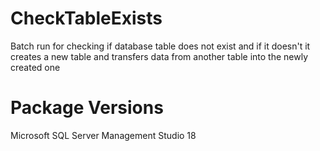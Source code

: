 # CheckTableExists
Batch run for checking if database table does not exist and if it doesn't  it creates a new table and transfers data from another table into the newly created one 

# Package Versions
Microsoft SQL Server Management Studio 18

